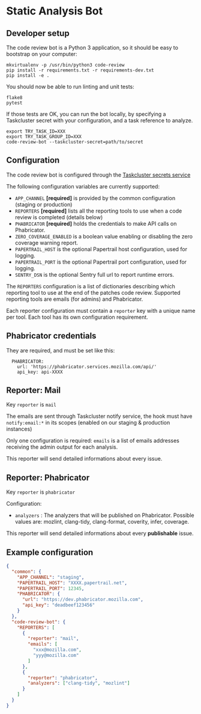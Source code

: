 Static Analysis Bot
===================

Developer setup
---------------

The code review bot is a Python 3 application, so it should be easy to bootstrap on your computer:

```
mkvirtualenv -p /usr/bin/python3 code-review
pip install -r requirements.txt -r requirements-dev.txt
pip install -e .
```

You should now be able to run linting and unit tests:

```
flake8
pytest
```

If those tests are OK, you can run the bot locally, by specifying a Taskcluster secret with your configuration, and a task reference to analyze.

```
export TRY_TASK_ID=XXX
export TRY_TASK_GROUP_ID=XXX
code-review-bot --taskcluster-secret=path/to/secret
```

Configuration
-------------

The code review bot is configured through the [Taskcluster secrets service](https://tools.taskcluster.net/secrets)

The following configuration variables are currently supported:

* `APP_CHANNEL` **[required]** is provided by the common configuration (staging or production)
* `REPORTERS` **[required]** lists all the reporting tools to use when a code review is completed (details below)
* `PHABRICATOR` **[required]** holds the credentials to make API calls on Phabricator.
* `ZERO_COVERAGE_ENABLED` is a boolean value enabling or disabling the zero coverage warning report.
* `PAPERTRAIL_HOST` is the optional Papertrail host configuration, used for logging.
* `PAPERTRAIL_PORT` is the optional Papertrail port configuration, used for logging.
* `SENTRY_DSN` is the optional Sentry full url to report runtime errors.

The `REPORTERS` configuration is a list of dictionaries describing which reporting tool to use at the end of the patches code review.
Supported reporting tools are emails (for admins) and Phabricator.

Each reporter configuration must contain a `reporter` key with a unique name per tool. Each tool has its own configuration requirement.

Phabricator credentials
-----------------------

They are required, and must be set like this:

```
  PHABRICATOR:
    url: 'https://phabricator.services.mozilla.com/api/'
    api_key: api-XXXX
```

Reporter: Mail
--------------

Key `reporter` is `mail`

The emails are sent through Taskcluster notify service, the hook must have `notify:email:*` in its scopes (enabled on our staging & production instances)

Only one configuration is required: `emails` is a list of emails addresses receiving the admin output for each analysis.

This reporter will send detailed informations about every issue.

Reporter: Phabricator
---------------------

Key `reporter` is `phabricator`

Configuration:

 * `analyzers` : The analyzers that will be published on Phabricator. Possible values are: mozlint, clang-tidy, clang-format, coverity, infer, coverage.

This reporter will send detailed informations about every **publishable** issue.

Example configuration
---------------------

```json
{
  "common": {
    "APP_CHANNEL": "staging",
    "PAPERTRAIL_HOST": "XXXX.papertrail.net",
    "PAPERTRAIL_PORT": 12345,
    "PHABRICATOR": {
      "url": "https://dev.phabricator.mozilla.com",
      "api_key": "deadbeef123456"
    }
  },
  "code-review-bot": {
    "REPORTERS": [
      {
        "reporter": "mail",
        "emails": [
          "xxx@mozilla.com",
          "yyy@mozilla.com"
        ]
      },
      {
        "reporter": "phabricator",
        "analyzers": ["clang-tidy", "mozlint"]
      }
    ]
  }
}
```
